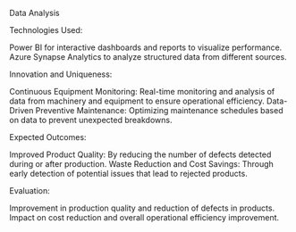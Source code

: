  Data Analysis

 Technologies Used:
 
Power BI for interactive dashboards and reports to visualize performance.
Azure Synapse Analytics to analyze structured data from different sources.

Innovation and Uniqueness:

Continuous Equipment Monitoring: Real-time monitoring and analysis of data from machinery and equipment to ensure operational efficiency.
Data-Driven Preventive Maintenance: Optimizing maintenance schedules based on data to prevent unexpected breakdowns.

Expected Outcomes:

Improved Product Quality: By reducing the number of defects detected during or after production.
Waste Reduction and Cost Savings: Through early detection of potential issues that lead to rejected products.

Evaluation:

Improvement in production quality and reduction of defects in products.
Impact on cost reduction and overall operational efficiency improvement.

